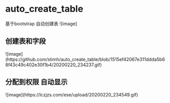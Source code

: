 # auto_create_table
基于bootstrap 自动创建表
![image]
<h2>创建表和字段</h2>
![image]
(https://github.com/stimh/auto_create_table/blob/1515ef42067e311ddda5b68f43c49c402e30f1b4/20200220_234237.gif)
<h2>分配到权限 自动显示</h2>
![image](https://lczjzs.com/ese/upload/20200220_234549.gif)

